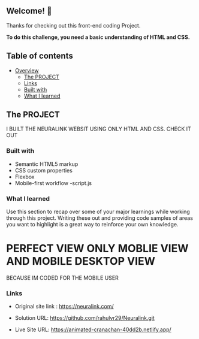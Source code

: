 ## Welcome! 👋

Thanks for checking out this front-end coding Project.

**To do this challenge, you need a basic understanding of HTML and CSS.**

## Table of contents

- [Overview](#overview)
  - [The PROJECT](#the-challenge)
  - [Links](#links)
  - [Built with](#built-with)
  - [What I learned](#what-i-learned)

## The PROJECT 
  I BUILT THE NEURALINK WEBSIT USING ONLY HTML AND CSS.
  CHECK IT OUT 

### Built with

- Semantic HTML5 markup
- CSS custom properties
- Flexbox
- Mobile-first workflow
-script.js

### What I learned

Use this section to recap over some of your major learnings while working through this project. Writing these out and providing code samples of areas you want to highlight is a great way to reinforce your own knowledge.
# PERFECT VIEW ONLY MOBLIE VIEW AND MOBILE DESKTOP VIEW
   BECAUSE IM CODED FOR THE MOBILE USER
### Links
- Original site link : https://neuralink.com/

- Solution URL: https://github.com/rahulvr29/Neuralink.git

- Live Site URL: https://animated-cranachan-40dd2b.netlify.app/